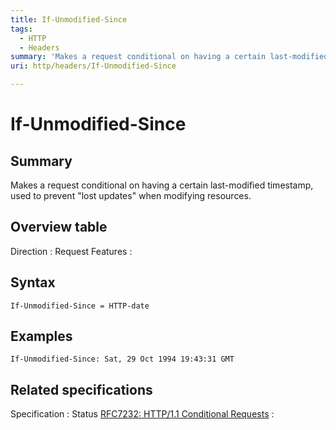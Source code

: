 ```yaml
---
title: If-Unmodified-Since
tags:
  - HTTP
  - Headers
summary: 'Makes a request conditional on having a certain last-modified timestamp, used to prevent "lost updates" when modifying resources.'
uri: http/headers/If-Unmodified-Since

---
```

# If-Unmodified-Since

## Summary

Makes a request conditional on having a certain last-modified timestamp, used to prevent "lost updates" when modifying resources.

## Overview table

Direction
:   Request
Features
:

## Syntax

    If-Unmodified-Since = HTTP-date

## Examples

    If-Unmodified-Since: Sat, 29 Oct 1994 19:43:31 GMT

## Related specifications

Specification
:   Status
[RFC7232: HTTP/1.1 Conditional Requests](http://tools.ietf.org/html/rfc7232#section-3.4)
:

